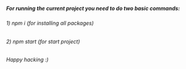 ##### For running the current project you need to do two basic commands: 
###### 1) npm i (for installing all packages)
###### 2) npm start (for start project)

###### Happy hacking :)
